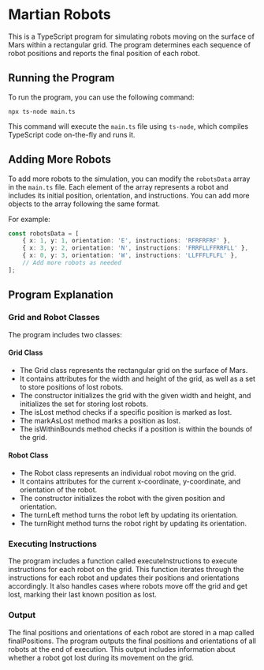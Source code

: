 # Martian Robots

This is a TypeScript program for simulating robots moving on the surface of Mars within a rectangular grid. The program determines each sequence of robot positions and reports the final position of each robot.

## Running the Program

To run the program, you can use the following command:

``npx ts-node main.ts``


This command will execute the `main.ts` file using `ts-node`, which compiles TypeScript code on-the-fly and runs it.

## Adding More Robots

To add more robots to the simulation, you can modify the `robotsData` array in the `main.ts` file. Each element of the array represents a robot and includes its initial position, orientation, and instructions. You can add more objects to the array following the same format.

For example:

```typescript
const robotsData = [
    { x: 1, y: 1, orientation: 'E', instructions: 'RFRFRFRF' },
    { x: 3, y: 2, orientation: 'N', instructions: 'FRRFLLFFRRFLL' },
    { x: 0, y: 3, orientation: 'W', instructions: 'LLFFFLFLFL' },
    // Add more robots as needed
];
```

## Program Explanation

### Grid and Robot Classes

The program includes two classes:

#### Grid Class

- The Grid class represents the rectangular grid on the surface of Mars.
- It contains attributes for the width and height of the grid, as well as a set to store positions of lost robots.
- The constructor initializes the grid with the given width and height, and initializes the set for storing lost robots.
- The isLost method checks if a specific position is marked as lost.
- The markAsLost method marks a position as lost.
- The isWithinBounds method checks if a position is within the bounds of the grid.

#### Robot Class

- The Robot class represents an individual robot moving on the grid.
- It contains attributes for the current x-coordinate, y-coordinate, and orientation of the robot.
- The constructor initializes the robot with the given position and orientation.
- The turnLeft method turns the robot left by updating its orientation.
- The turnRight method turns the robot right by updating its orientation.


### Executing Instructions
The program includes a function called executeInstructions to execute instructions for each robot on the grid. This function iterates through the instructions for each robot and updates their positions and orientations accordingly. It also handles cases where robots move off the grid and get lost, marking their last known position as lost.

### Output
The final positions and orientations of each robot are stored in a map called finalPositions. The program outputs the final positions and orientations of all robots at the end of execution. This output includes information about whether a robot got lost during its movement on the grid.

